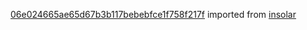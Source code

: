 [06e024665ae65d67b3b117bebebfce1f758f217f](https://github.com/insolar/insolar/commit/06e024665ae65d67b3b117bebebfce1f758f217f) imported from [insolar](https://github.com/insolar/insolar)
